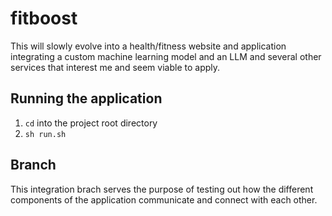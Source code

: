 # fitboost

This will slowly evolve into a health/fitness website and application integrating a custom machine learning model and an LLM and several other services that interest me and seem viable to apply.

## Running the application

1. `cd` into the project root directory
2. `sh run.sh`

## Branch

This integration brach serves the purpose of testing out how the different components of
the application communicate and connect with each other.
